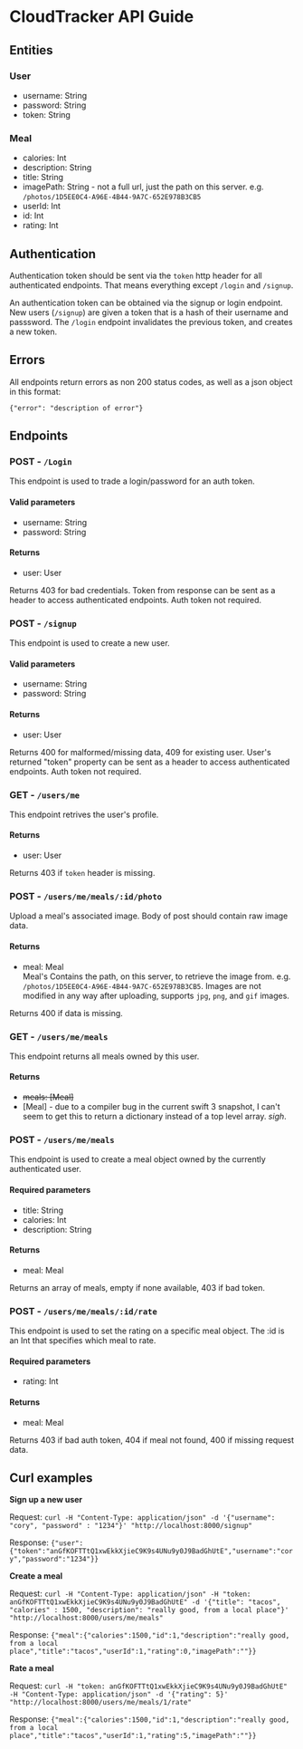 # CloudTracker API Guide

## Entities

### User

- username: String
- password: String
- token: String

### Meal

- calories: Int
- description: String
- title: String
- imagePath: String - not a full url, just the path on this server. e.g. `/photos/1D5EE0C4-A96E-4B44-9A7C-652E978B3CB5`
- userId: Int
- id: Int
- rating: Int

## Authentication

Authentication token should be sent via the `token` http header for all authenticated endpoints. That means everything except `/login` and `/signup`.

An authentication token can be obtained via the signup or login endpoint. New users (`/signup`) are given a token that is a hash of their username and passsword. The `/login` endpoint invalidates the previous token, and creates a new token.

## Errors

All endpoints return errors as non 200 status codes, as well as a json object in this format:

    {"error": "description of error"}


## Endpoints

### POST - `/Login`

This endpoint is used to trade a login/password for an auth token.

#### Valid parameters

- username: String
- password: String

#### Returns

- user: User

Returns 403 for bad credentials. Token from response can be sent as a header to access authenticated endpoints. Auth token not required.


### POST - `/signup`

This endpoint is used to create a new user.

#### Valid parameters

- username: String
- password: String

#### Returns

- user: User

Returns 400 for malformed/missing data, 409 for existing user. User's returned "token" property can be sent as a header to access authenticated endpoints. Auth token not required.

### GET - `/users/me`

This endpoint retrives the user's profile.

#### Returns

- user: User

Returns 403 if `token` header is missing.

### POST - `/users/me/meals/:id/photo`

Upload a meal's associated image. Body of post should contain raw image data.

#### Returns

- meal: Meal  
	Meal's Contains the path, on this server, to retrieve the image from. e.g. `/photos/1D5EE0C4-A96E-4B44-9A7C-652E978B3CB5`. Images are not modified in any way after uploading, supports `jpg`, `png`, and `gif` images.

Returns 400 if data is missing.

### GET - `/users/me/meals`

This endpoint returns all meals owned by this user.

#### Returns

- ~~meals: [Meal]~~
- [Meal] - due to a compiler bug in the current swift 3 snapshot, I can't seem to get this to return a dictionary instead of a top level array. *sigh*.



### POST - `/users/me/meals`

This endpoint is used to create a meal object owned by the currently authenticated user.

#### Required parameters

- title: String
- calories: Int
- description: String

#### Returns

- meal: Meal

Returns an array of meals, empty if none available, 403 if bad token.

### POST - `/users/me/meals/:id/rate`

This endpoint is used to set the rating on a specific meal object. The :id is an Int that specifies which meal to rate.

#### Required parameters

- rating: Int

#### Returns

- meal: Meal

Returns 403 if bad auth token, 404 if meal not found, 400 if missing request data.

## Curl examples

**Sign up a new user**

Request: `curl -H "Content-Type: application/json" -d '{"username": "cory", "password" : "1234"}' "http://localhost:8000/signup"`

Response: `{"user":{"token":"anGfKOFTTtQ1xwEkkXjieC9K9s4UNu9y0J9BadGhUtE","username":"cory","password":"1234"}}`
    
**Create a meal**
    
Request: `curl -H "Content-Type: application/json" -H "token: anGfKOFTTtQ1xwEkkXjieC9K9s4UNu9y0J9BadGhUtE" -d '{"title": "tacos", "calories" : 1500, "description": "really good, from a local place"}' "http://localhost:8000/users/me/meals"`
    
Response: `{"meal":{"calories":1500,"id":1,"description":"really good, from a local place","title":"tacos","userId":1,"rating":0,"imagePath":""}}`
      

**Rate a meal**

Request: `curl -H "token: anGfKOFTTtQ1xwEkkXjieC9K9s4UNu9y0J9BadGhUtE" -H "Content-Type: application/json" -d '{"rating": 5}' "http://localhost:8000/users/me/meals/1/rate"`
    
Response: `{"meal":{"calories":1500,"id":1,"description":"really good, from a local place","title":"tacos","userId":1,"rating":5,"imagePath":""}}`


